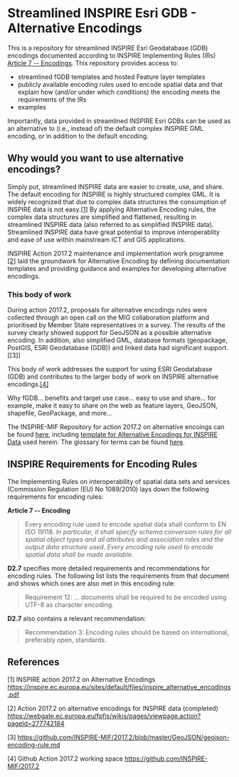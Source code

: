 # Streamlined INSPIRE Esri GDB - Alternative Encodings
This is a repository for streamlined INSPIRE Esri Geodatabase (GDB) encodings documented according to INSPIRE Implementing Rules (IRs) [Article 7 -- Encodings](#inspire-requirements-for-encoding-rules). This repository provides access to:
* streamlined fGDB templates and hosted Feature layer templates
* publicly available encoding rules used to encode spatial data and that explain how (and/or under which conditions) the encoding meets the requirements of the IRs
* examples

Importantly, data provided in streamlined INSPIRE Esri GDBs can be used as an alternative to (i.e., instead of) the default complex INSPIRE GML encoding, or in addition to the default encoding.

## Why would you want to use alternative encodings? 
Simply put, streamlined INSPIRE data are easier to create, use, and share. The default encoding for INSPIRE is highly structured complex GML. It is widely recognized that due to complex data structures the consumption of INSPIRE data is not easy.[[1]](#referencees) By applying Alternative Encoding rules, the complex data structures are simplified and flattened, resulting in streamlined INSPIRE data (also referred to as simplified INSPIRE data). Streamlined INSPIRE data have great potential to improve interoperablity and ease of use within mainstream ICT and GIS applications.

INSPIRE Action 2017.2 maintenance and implementation work programme [[2]](#referencees) laid the groundwork for Alternative Encoding by defining documentation templates and providing guidance and examples for developing alternative encodings. 

### This body of work
During action 2017.2, proposals for alternative encodings rules were collected through an open call on the MIG collaboration platform and prioritised by Member State representatives in a survey. The results of the survey clearly showed support for GeoJSON as a possible alternative encoding. In addition, also simplified GML, database formats (geopackage, PostGIS, ESRI Geodatabase (GDB)) and linked data had significant support.[[3]]

This body of work addresses the support for using ESRI Geodatabase (GDB) and contributes to the larger body of work on INSPIRE alternative encodings.[[4]](#referencees)

Why fGDB... benefits and target use case... easy to use and share... for example, make it easy to share on the web as feature layers, GeoJSON, shapefile, GeoPackage, and more...

The INSPIRE-MIF Repository for action 2017.2 on alternative encoings can be found [here](https://github.com/INSPIRE-MIF/2017.2), including [template for Alternative Encodings for INSPIRE Data](https://github.com/INSPIRE-MIF/2017.2/blob/master/template/template.md) used herein. The glossary for terms can be found [here](https://github.com/INSPIRE-MIF/2017.2/blob/master/glossary.md).

## INSPIRE Requirements for Encoding Rules
The Implementing Rules on interoperability of spatial data sets and services (Commission Regulation (EU) No 1089/2010) lays down the following requirements for encoding rules:

**Article 7 -- Encoding**
> Every encoding rule used to encode spatial data shall conform to EN ISO 19118. *In particular, it shall specify schema conversion rules for all spatial object types and all attributes and association roles and the output data structure used.
> Every encoding rule used to encode spatial data shall be made available.*

**D2.7** specifies more detailed requirements and recommendations for encoding rules. The following list lists the requirements from that document and shows which ones are also met in this encoding rule:
> Requirement 12: ... documents shall be required to be encoded using UTF-8 as character encoding.

**D2.7** also contains a relevant recommendation:
> Recommendation 3: Encoding rules should be based on international, preferably open, standards.

## References
[1] INSPIRE action 2017.2 on Alternative Encodings https://inspire.ec.europa.eu/sites/default/files/inspire_alternative_encodings.pdf

[2] Action 2017.2 on alternative encodings for INSPIRE data (completed) https://webgate.ec.europa.eu/fpfis/wikis/pages/viewpage.action?pageId=277742184

[3] https://github.com/INSPIRE-MIF/2017.2/blob/master/GeoJSON/geojson-encoding-rule.md

[4] Github Action 2017.2 working space https://github.com/INSPIRE-MIF/2017.2



